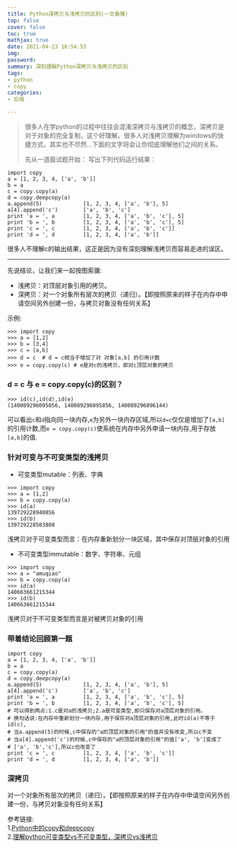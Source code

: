 ```yaml
---
title: Python深拷贝与浅拷贝的区别(一文看懂)
top: false
cover: false
toc: true
mathjax: true
date: 2021-04-23 16:54:53
img:
password:
summary: 深刻理解Python深拷贝与浅拷贝的区别
tags:
- python
- copy
categories:
- 后端

---
```


> 很多人在学python的过程中往往会混淆深拷贝与浅拷贝的概念，深拷贝是对于对象的完全复制，这个好理解。很多人对浅拷贝理解为windows的快捷方式，其实也不尽然...下面的文字将会让你彻底理解他们之间的关系。
> <!-- more -->
> 先从一道面试题开始：
> 写出下列代码运行结果：
```
import copy  
a = [1, 2, 3, 4, ['a', 'b']] 
b = a 
c = copy.copy(a) 
d = copy.deepcopy(a) 
a.append(5)             [1, 2, 3, 4, ['a', 'b'], 5] 
a[4].append('c')        ['a', 'b', 'c']
print 'a = ', a   		[1, 2, 3, 4, ['a', 'b', 'c'], 5]
print 'b = ', b  		[1, 2, 3, 4, ['a', 'b', 'c'], 5]
print 'c = ', c  		[1, 2, 3, 4, ['a', 'b', 'c']]
print 'd = ', d  		[1, 2, 3, 4, ['a', 'b']] 
```
很多人不理解c的输出结果，这正是因为没有深刻理解浅拷贝而容易走进的误区。
- - -
先说结论，让我们来一起按图索骥:
* 浅拷贝：对顶层对象引用的拷贝。
* 深拷贝：对一个对象所有层次的拷贝（递归）。【即按照原来的样子在内存中申请空间另外创建一份，与拷贝对象没有任何关系】

示例:
```
>>> import copy
>>> a = [1,2]
>>> b = [3,4]
>>> c = [a,b]
>>> d = c  # d = c相当于增加了对 对象[a,b] 的引用计数
>>> e = copy.copy(c) # e是对c的浅拷贝，即对c顶层对象的拷贝
```
### d = c 与 e = copy.copy(c)的区别？
```
>>> id(c),id(d),id(e)
(140089296095856, 140089296095856, 140089296096144)
```
可以看出`c`和`d`指向同一块内存,`e`为另外一块内存区域,所以`d=c`仅仅是增加了`[a,b]`的引用计数,而`e = copy.copy(c)`使系统在内存中另外申请一块内存,用于存放`[a,b]`的值.

### 针对可变与不可变类型的浅拷贝
* 可变类型mutable：列表、字典

```
>>> import copy
>>> a = [1,2]
>>> b = copy.copy(a)
>>> id(a)
139729228940856
>>> id(b) 
139729228503808
```
浅拷贝对于可变类型而言：在内存重新划分一块区域，其中保存对顶层对象的引用

* 不可变类型immutable：数字、字符串、元组


```
>>> import copy
>>> a = "amuqiao"
>>> b = copy.copy(a)
>>> id(a)
140663661215344
>>> id(b)
140663661215344
```
浅拷贝对于不可变类型而言是对被拷贝对象的引用

### 带着结论回顾第一题
```
import copy  
a = [1, 2, 3, 4, ['a', 'b']] 
b = a 
c = copy.copy(a) 
d = copy.deepcopy(a) 
a.append(5)             [1, 2, 3, 4, ['a', 'b'], 5] 
a[4].append('c')        ['a', 'b', 'c']
print 'a = ', a   		[1, 2, 3, 4, ['a', 'b', 'c'], 5]
print 'b = ', b  		[1, 2, 3, 4, ['a', 'b', 'c'], 5]
# 可以得到两点:1.c是对a的浅拷贝;2.a是可变类型,即只保存对a顶层对象的引用。
# 换句话说:在内存中重新划分一块内存,用于保存对a顶层对象的引用,此时id(a)不等于id(c),
# 当a.append(5)的时候,c中保存的"a的顶层对象的引用"的值并没有改变,所以c不变
# 当a[4].append('c')的时候,c中保存的"a的顶层对象的引用"的值['a', 'b']变成了
# ['a', 'b','c'],所以c也改变了
print 'c = ', c  		[1, 2, 3, 4, ['a', 'b', 'c']]
print 'd = ', d  		[1, 2, 3, 4, ['a', 'b']] 
```


### 深拷贝
对一个对象所有层次的拷贝（递归）。【即按照原来的样子在内存中申请空间另外创建一份，与拷贝对象没有任何关系】

参考链接:  
1.[Python中的copy和deepcopy](http://www.cnblogs.com/nobkb/p/3322684.html)  
2.[理解python可变类型vs不可变类型，深拷贝vs浅拷贝](http://www.cnblogs.com/huamingao/p/5809936.html)